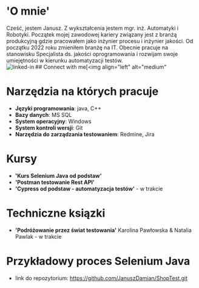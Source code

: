 # 'O mnie'
  Cześć, jestem Janusz.
  Z wykształcenia jestem mgr. inż. Automatyki i Robotyki. Początek mojej zawodowej kariery związany jest z branżą produkcyjną gdzie pracowałem jako inżynier procesu i inżynier jakości.
  Od początku 2022 roku zmieniłem branżę na IT. Obecnie pracuje na stanowisku Specjalista ds. jakości oprogramowania i rozwijam swoje umiejętności w kierunku automatyzacji testów.
  <br>## Connect with me[<img align="left" alt="linked-in" src="https://img.shields.io/badge/linkedin-%230077B5.svg?&style=for-the-badge&logo=linkedin&logoColor=white" />](https://www.linkedin.com/in/janusz-dobro%C5%84ski-100a04186/)[<img align="left" alt="medium" 
# Narzędzia na których pracuje
* **Języki programowania**: java, C++
* **Bazy danych**: MS SQL
* **System operacyjny**: Windows
* **System kontroli wersji**: Git
* **Narzędzia do zarządzania testowaniem**: Redmine, Jira
# Kursy
* **'Kurs Selenium Java od podstaw'**
* **'Postman testowanie Rest API'**
* **'Cypress od podstaw - automatyzacja testów'** - w trakcie
# Techniczne ksiązki
* **'Podróżowanie przez świat testowania'** Karolina Pawłowska & Natalia Pawlak - w trakcie
# Przykładowy proces Selenium Java
* link do repozytorium: https://github.com/JanuszDamian/ShopTest.git

<!---
JanuszDamian/JanuszDamian is a ✨ special ✨ repository because its `README.md` (this file) appears on your GitHub profile.
You can click the Preview link to take a look at your changes.
--->
